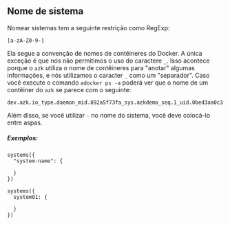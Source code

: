 ## Nome de sistema

Nomear sistemas tem a seguinte restrição como RegExp:

```
[a-zA-Z0-9-]
```

Ela segue a convenção de nomes de contêineres do Docker. A única exceção é que nós não permitimos o uso do caractere `_`. Isso acontece porque o `azk` utiliza o nome de contêineres para "anotar" algumas informações, e nós utilizamos o caracter `_` como um "separador". Caso você execute o comando `adocker ps -a` poderá ver que o nome de um contêiner do `azk` se parece com o seguinte:


```
dev.azk.io_type.daemon_mid.892a5f73fa_sys.azkdemo_seq.1_uid.0bed3aa0c3
```

Além disso, se você utilizar `-` no nome do sistema, você deve colocá-lo entre aspas.

##### Exemplos:

```
systems({
  "system-name": {

  }
})
```

```
systems({
  system01: {

  }
})
```
